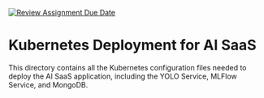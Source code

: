 [![Review Assignment Due Date](https://classroom.github.com/assets/deadline-readme-button-22041afd0340ce965d47ae6ef1cefeee28c7c493a6346c4f15d667ab976d596c.svg)](https://classroom.github.com/a/pa_hoUiU)

# Kubernetes Deployment for AI SaaS

This directory contains all the Kubernetes configuration files needed to deploy the AI SaaS application, including the YOLO Service, MLFlow Service, and MongoDB.
